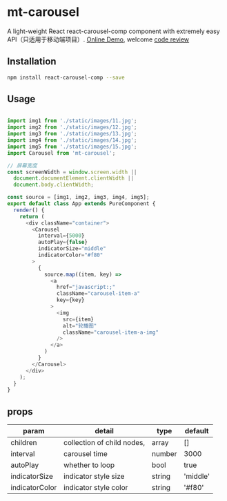 # mt-carousel

A light-weight React react-carousel-comp component with extremely easy API（只适用于移动端项目）. [Online Demo](https://shenxuxiang.github.io/mt-carousel/), welcome [code review](https://github.com/shenxuxiang/mt-carousel)
## Installation

```sh
npm install react-carousel-comp --save
```

## Usage

```js

import img1 from './static/images/11.jpg';
import img2 from './static/images/12.jpg';
import img3 from './static/images/13.jpg';
import img4 from './static/images/14.jpg';
import img5 from './static/images/15.jpg';
import Carousel from 'mt-carousel';

// 屏幕宽度
const screenWidth = window.screen.width ||
  document.documentElement.clientWidth ||
  document.body.clientWidth;

const source = [img1, img2, img3, img4, img5];
export default class App extends PureComponent {
  render() {
    return (
      <div className="container">
        <Carousel
          interval={5000}
          autoPlay={false}
          indicatorSize="middle"
          indicatorColor="#f80"
        >
          {
            source.map((item, key) =>
              <a
                href="javascript:;"
                className="carousel-item-a"
                key={key}
              >
                <img
                  src={item}
                  alt="轮播图"
                  className="carousel-item-a-img"
                />
              </a>
            )
          }
        </Carousel>
      </div>
    );
  }
}
```


## props

| param            | detail                                         | type     | default         |
| ---------------- | -----------------------------------------------| -------- | -------         |
| children         | collection of child nodes,                     | array    | []              |
| interval         | carousel time                                  | number   | 3000            |
| autoPlay         | whether to loop                                | bool     | true            |
| indicatorSize    | indicator style size                           | string   | 'middle'        |
| indicatorColor   | indicator style color                          | string   | '#f80'          |
